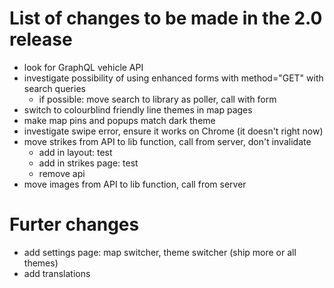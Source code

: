 # List of changes to be made in the 2.0 release
- look for GraphQL vehicle API
- investigate possibility of using enhanced forms with method="GET" with search queries
  - if possible: move search to library as poller, call with form
- switch to colourblind friendly line themes in map pages
- make map pins and popups match dark theme
- investigate swipe error, ensure it works on Chrome (it doesn't right now)
- move strikes from API to lib function, call from server, don't invalidate
  - add in layout: test
  - add in strikes page: test
  - remove api
- move images from API to lib function, call from server

# Furter changes
- add settings page: map switcher, theme switcher (ship more or all themes)
- add translations